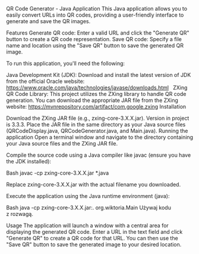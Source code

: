QR Code Generator - Java Application
This Java application allows you to easily convert URLs into QR codes, providing a user-friendly interface to generate and save the QR images.

Features
Generate QR code: Enter a valid URL and click the "Generate QR" button to create a QR code representation.
Save QR code: Specify a file name and location using the "Save QR" button to save the generated QR image.

To run this application, you'll need the following:

Java Development Kit (JDK): Download and install the latest version of JDK from the official Oracle website: https://www.oracle.com/java/technologies/javase/downloads.html   
ZXing QR Code Library: This project utilizes the ZXing library to handle QR code generation. You can download the appropriate JAR file from the ZXing website: https://mvnrepository.com/artifact/com.google.zxing
Installation

Download the ZXing JAR file (e.g., zxing-core-3.X.X.jar). Version in project is 3.3.3.
Place the JAR file in the same directory as your Java source files (QRCodeDisplay.java, QRCodeGenerator.java, and Main.java).
Running the application
Open a terminal window and navigate to the directory containing your Java source files and the ZXing JAR file.

Compile the source code using a Java compiler like javac (ensure you have the JDK installed):

Bash
javac -cp zxing-core-3.X.X.jar *.java

Replace zxing-core-3.X.X.jar with the actual filename you downloaded.

Execute the application using the Java runtime environment (java):

Bash
java -cp zxing-core-3.X.X.jar:. org.wiktoria.Main
Używaj kodu z rozwagą.

Usage
The application will launch a window with a central area for displaying the generated QR code. Enter a URL in the text field and click "Generate QR" to create a QR code for that URL. You can then use the "Save QR" button to save the generated image to your desired location.


